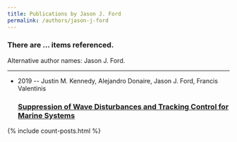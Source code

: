 ```yaml
---
title: Publications by Jason J. Ford
permalink: /authors/jason-j-ford
---
```


<h3 id="number-posts">There are ... items referenced.</h3>
<p id='info-authors'>Alternative author names: Jason J. Ford.</p>
<hr />
<ul class="post-list">
<li><span class='post-meta'>2019 -- Justin M. Kennedy, Alejandro Donaire, Jason J. Ford, Francis Valentinis</span><h3><a class='post-link' href="{{ site.baseurl }}/suppression-of-wave-disturbances-and-tracking-control-for-marine-systems">Suppression of Wave Disturbances and Tracking Control for Marine Systems</a></h3></li>

</ul>
{% include count-posts.html %}
